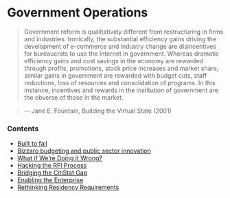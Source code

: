 # Government Operations

> Government reform is qualitatively different from restructuring in firms and industries. Ironically, the substantial efficiency gains driving the development of e-commerce and industry change are disincentives for bureaucrats to use the Internet in government. Whereas dramatic efficiency gains and cost savings in the economy are rewarded through profits, promotions, stock price increases and market share, similar gains in government are rewarded with budget cuts, staff reductions, loss of resources and consolidation of programs. In this instance, incentives and rewards in the institution of government are the obverse of those in the market.

> --  Jane E. Fountain, Building the Virtual State (2001)

### Contents

* [Built to fail](built-to-fail.md)
* [Bizzaro budgeting and public sector innovation](bizzaro-budgeting-and-public-sector-innovation.md)
* [What if We’re Doing it Wrong?](what-if-were-doing-it-wrong.md)
* [Hacking the RFI Process](hacking-the-rfi-process.md)
* [Bridging the CitiStat Gap](#)
* [Enabling the Enterprise](#)
* [Rethinking Residency Requirements](#)